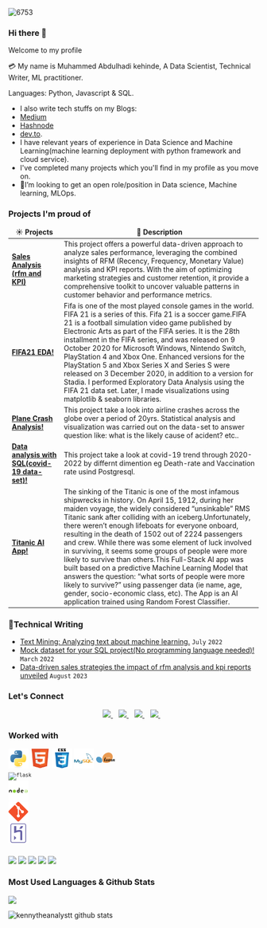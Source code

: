 
![6753](https://user-images.githubusercontent.com/90016992/181051453-07045d1b-da9a-43d7-b2fc-6d1131c30a85.jpg)




### Hi there 👋

Welcome to my profile


💳 My name is Muhammed Abdulhadi kehinde, A Data Scientist, Technical Writer, ML practitioner.
    
Languages: Python, Javascript & SQL.
 - I also write tech stuffs on my Blogs:
 - [Medium](https://medium.com/@kennytheanalyst)
 - [Hashnode](https://techwriterr.hashnode.dev/)
 - [dev.to](https://dev.to/kennytheanalystt).
 - I have relevant years of experience in Data Science and Machine Learning(machine learning deployment with python framework and cloud service).
 - I've completed many projects which you'll find in my profile as you move on.
 - 👯I’m looking to get an open role/position in Data science, Machine learning, MLOps.



### Projects I'm proud of

<table>
  <thead align="center">
    <tr border: none;>
      <td><b>☀️ Projects</b></td>
      <td><b>💬 Description</b></td>
    </tr>
  </thead>
  <tbody>
     <tr>
      <td><a href="https://github.com/kennytheanalystt/rfm_sales_analysis"><b>Sales Analysis (rfm and KPI)</b></a></td>
      <td>This project offers a powerful data-driven approach to analyze sales performance, leveraging the combined insights of RFM (Recency, Frequency, Monetary Value) analysis and KPI reports. With the aim of optimizing marketing strategies and customer retention, it provide a comprehensive toolkit to uncover valuable patterns in customer behavior and performance metrics.</td>
    </tr>
    <tr>
    <tr>
      <td><a href="https://github.com/kennytheanalystt/FIFA21-EDA"><b>FIFA21 EDA!</b></a></td>
      <td>Fifa is one of the most played console games in the world. FIFA 21 is a series of this. Fifa 21 is a soccer game.FIFA 21 is a football simulation video game published by Electronic Arts as part of the FIFA series. It is the 28th installment in the FIFA series, and was released on 9 October 2020 for Microsoft Windows, Nintendo Switch, PlayStation 4 and Xbox One. Enhanced versions for the PlayStation 5 and Xbox Series X and Series S were released on 3 December 2020, in addition to a version for Stadia. I performed Exploratory Data Analysis using the FIFA 21 data set. Later, I made visualizations using matplotlib & seaborn libraries.</td>
    </tr>
    <tr>
      <td><a href="https://github.com/kennytheanalystt/planeCrash-Analysis"><b>Plane Crash Analysis!</b></a></td>
      <td>This project take a look into airline crashes across the globe over a period of 20yrs. Statistical analysis and visualization was carried out on the data-set to answer question like: what is the likely cause of acident? etc..</td>
    </tr>
    <tr>
      <td><a href="https://github.com/kennytheanalystt/Covid-19-data-set"><b>Data analysis with SQL(covid-19 data-set)!</b></a></td>
      <td>This project take a look at covid-19 trend through 2020-2022 by differnt dimention eg Death-rate and Vaccination rate usind Postgresql.</td>
    </tr>
    <tr>
      <td><a href="https://github.com/kennytheanalystt/Titanic_app"><b>Titanic AI App!</b></a></td>
      <td>The sinking of the Titanic is one of the most infamous shipwrecks in history. On April 15, 1912, during her maiden voyage, the widely considered “unsinkable” RMS Titanic sank after colliding with an iceberg.Unfortunately, there weren’t enough lifeboats for everyone onboard, resulting in the death of 1502 out of 2224 passengers and crew. While there was some element of luck involved in surviving, it seems some groups of people were more likely to survive than others.This Full-Stack AI app was built based on a predictive Machine Learning Model that answers the question: “what sorts of people were more likely to survive?” using passenger data (ie name, age, gender, socio-economic class, etc). The App is an AI application trained using Random Forest Classifier.</td>
    </tr>
<!--
<tr>
      <td><a href="https://github.com/Gift-Ojeabulu/Barbershop"><b>Barber's Shop!</b></a></td>
      <td> The goal of the project was to make locating a barbing salon in the subject area (Orimerunmu, Ogun state) so easy and to reduce unnnecessary queuing/waiting time of customer's in the barbing salon by building a barber's website for the presumed barber called Oscar. I used Oscar because that is my middle name.</td>
    </tr>
    <tr>
      <td><a href="https://github.com/Gift-Ojeabulu/Twitter-SentimentAirline-Analysis"><b>Customer support sentiment app!</b></a></td>
      <td> Tweets Customer Sentiment Analysis determine the overall opinion on US Airlines. Companies and brands often utilize sentiment analysis to monitor brand reputation across social media platforms or across the web as a whole..</td>
    </tr> -->
  </tbody>
</table>
 


### 📝Technical Writing
 * [Text Mining: Analyzing text about machine learning.](https://medium.com/@kennytheanalyst/text-mining-analyzing-text-about-machine-learning-c819eacef6a7) `July` `2022`
 * [Mock dataset for your SQL project(No programming language needed)!](https://medium.com/@kennytheanalyst/mock-dataset-for-your-sql-project-no-programming-language-needed-684ff51e7115) `March` `2022`
 * [Data-driven sales strategies the impact of rfm analysis and kpi reports unveiled](https://dev.to/kennytheanalystt/data-driven-sales-strategies-the-impact-of-rfm-analysis-and-kpi-reports-unveiled-1f60) `August` `2023`
 

  ### Let's Connect

<p align='center'>
<a href="https://twitter.com/Kennytheanalys">
  <img src="https://img.shields.io/badge/twitter-%231DA1F2.svg?&style=for-the-badge&logo=twitter&logoColor=white" />
</a>&nbsp;&nbsp;
<a href="mailto:muhammedabdulhadi06@gmail.com">
  <img src="https://img.shields.io/badge/email-%23D14836.svg?&style=for-the-badge&logo=gmail&logoColor=white" />
</a>&nbsp;&nbsp;
  <a href="https://www.linkedin.com/in/muhammed-abdulhadi-kehinde-7340971a8/">
  <img src="https://img.shields.io/badge/linkedin-%230077B5.svg?&style=for-the-badge&logo=linkedin&logoColor=white" />
</a>&nbsp;&nbsp;
  <a href="https://medium.com/@kennytheanalyst">                                                                               
<img src="https://img.shields.io/badge/Medium-12100E?style=for-the-badge&logo=medium&logoColor=white" />
</a>&nbsp;&nbsp;
  
  


### Worked with 

<code><img height="40" src="https://raw.githubusercontent.com/devicons/devicon/master/icons/python/python-original.svg" title="python"></code>
<code><img height="40" src="https://raw.githubusercontent.com/devicons/devicon/master/icons/html5/html5-original.svg" title="html5"></code>
<code><img height="40" src="https://raw.githubusercontent.com/devicons/devicon/master/icons/css3/css3-original-wordmark.svg" title="css3"></code>
<code><img height="40" src="https://raw.githubusercontent.com/devicons/devicon/master/icons/mysql/mysql-original-wordmark.svg" title="mysql"></code>
<code><img height="40" src="https://raw.githubusercontent.com/github/explore/80688e429a7d4ef2fca1e82350fe8e3517d3494d/topics/scikit-learn/scikit-learn.png" title="sklearn">
<code><img height="40" src="https://www.vectorlogo.zone/logos/pocoo_flask/pocoo_flask-icon.svg" title="flask"></code>
<code><img height="40" src="https://raw.githubusercontent.com/devicons/devicon/master/icons/nodejs/nodejs-original-wordmark.svg" title="node.js"></code>
<code><img height="40" src="https://raw.githubusercontent.com/devicons/devicon/master/icons/git/git-original.svg" title="git"></code>
<code><img height="40" src="https://raw.githubusercontent.com/devicons/devicon/master/icons/heroku/heroku-original.svg" title="heroku"></code>
</code>

  <h3></h3>

[![](https://raw.githubusercontent.com/kennytheanalystt/kennytheanalystt/main/profile-summary-card-output/monokai/0-profile-details.svg)](https://github.com/vn7n24fzkq/github-profile-summary-cards)
[![](https://raw.githubusercontent.com/kennytheanalystt/kennytheanalystt/main/profile-summary-card-output/monokai/1-repos-per-language.svg)](https://github.com/vn7n24fzkq/github-profile-summary-cards) [![](https://raw.githubusercontent.com/kennytheanalystt/kennytheanalystt/main/profile-summary-card-output/monokai/2-most-commit-language.svg)](https://github.com/vn7n24fzkq/github-profile-summary-cards)
[![](https://raw.githubusercontent.com/kennytheanalystt/kennytheanalystt/main/profile-summary-card-output/monokai/3-stats.svg)](https://github.com/vn7n24fzkq/github-profile-summary-cards) [![](https://raw.githubusercontent.com/kennytheanalystt/kennytheanalystt/main/profile-summary-card-output/monokai/4-productive-time.svg)](https://github.com/vn7n24fzkq/github-profile-summary-cards)


###  Most Used Languages & Github Stats

<a href="https://github.com/kennytheanalystt/kennytheanalystt">
  <img align="center" src="https://github-readme-stats.vercel.app/api/top-langs/?username=Gift-Ojeabulu&hide=java,html&title_color=ffffff&text_color=c9cacc&icon_color=2bbc8a&bg_color=1d1f21" />
</a>
    
![kennytheanalystt github stats](https://github-readme-stats.vercel.app/api?username=kennytheanalystt&show_icons=true&hide_border=true)


<!--
- 🔭 I’m currently working on ...
- 🌱 I’m currently learning ...
- 👯 I’m looking to collaborate on ...
- 🤔 I’m looking for help with ...
- 💬 Ask me about ...
- 📫 How to reach me: ...
- 😄 Pronouns: ...
- ⚡ Fun fact: ...
-->

